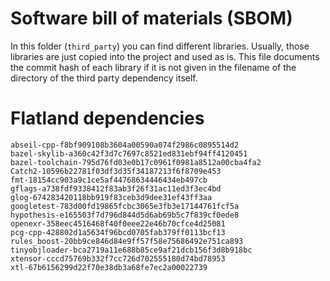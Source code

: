 # Software bill of materials (SBOM)

In this folder (`third_party`) you can find different libraries.
Usually, those libraries are just copied into the project and used as is.
This file documents the commit hash of each library if it is not given in the filename of the directory of the third party dependency itself.

# Flatland dependencies

```
abseil-cpp-f8bf909108b3604a00590a074f2986c0895514d2
bazel-skylib-a360c42f3d7c7697c8521ed831ebf94ff4120451
bazel-toolchain-795d76fd03e0b17c0961f0981a8512a00cba4fa2
Catch2-10596b22781f03df3d35f34187213f6f8709e453
fmt-18154cc903a9c1ce5af44768634446434eb497cb
gflags-a738fdf9338412f83ab3f26f31ac11ed3f3ec4bd
glog-674283420118bb919f83ceb3d9dee31ef43ff3aa
googletest-783d00fd19865fcbc3065e3fb3e17144761fcf5a
hypothesis-e165503f7d796d844d5d6ab69b5c7f839cf0ede8
openexr-358eec4516468f40f0eee22e46b70cfce4d25081
pcg-cpp-428802d1a5634f96bcd0705fab379ff0113bcf13
rules_boost-20bb9ce846d84e9ff57f58e75686492e751ca893
tinyobjloader-bca2719a11e688b85ce9af21dcb156f3d8b918bc
xtensor-cccd75769b332f7cc726d702555180d74bd78953
xtl-67b6156299d22f70e38db3a68fe7ec2a00022739
```
